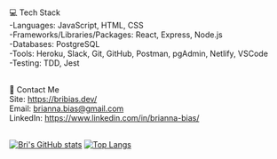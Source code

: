 
💻 Tech Stack<br>
-Languages: JavaScript, HTML, CSS <br>
-Frameworks/Libraries/Packages:  React, Express, Node.js <br>
-Databases: PostgreSQL <br>
-Tools: Heroku, Slack, Git, GitHub, Postman, pgAdmin, Netlify, VSCode <br>
-Testing: TDD, Jest <br> <br>

📱 Contact Me <br>
Site: https://bribias.dev/ <br>
Email: brianna.bias@gmail.com <br>
LinkedIn: https://www.linkedin.com/in/brianna-bias/ <br><br>


[![Bri's GitHub stats](https://github-readme-stats.vercel.app/api?username=bribias)](https://github.com/bribias/github-readme-stats&show_icons=true&theme=dark)
[![Top Langs](https://github-readme-stats.vercel.app/api/top-langs/?username=bribias&layout=compact)](https://github.com/bribias/github-readme-stats&show_icons=true&theme=dark)
